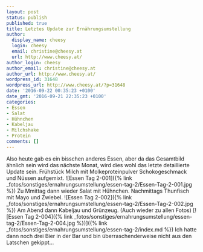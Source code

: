 ```yaml
---
layout: post
status: publish
published: true
title: Letztes Update zur Ernährungsumstellung
author:
  display_name: cheesy
  login: cheesy
  email: christine@cheesy.at
  url: http://www.cheesy.at/
author_login: cheesy
author_email: christine@cheesy.at
author_url: http://www.cheesy.at/
wordpress_id: 31648
wordpress_url: http://www.cheesy.at/?p=31648
date: '2016-09-22 00:35:23 +0100'
date_gmt: '2016-09-21 22:35:23 +0100'
categories:
- Essen
- Salat
- Hühnchen
- Kabeljau
- Milchshake
- Protein
comments: []
---
```

Also heute gab es ein bisschen anderes Essen, aber da das Gesamtbild ähnlich sein wird das nächste Monat, wird dies wohl das letzte detaillierte Update sein.
Frühstück Milch mit Molkeproteinpulver Schokogeschmack und Nüssen aufgemixt.
![Essen Tag 2-001]({% link _fotos/sonstiges/ernahrungsumstellung/essen-tag-2/Essen-Tag-2-001.jpg %})
Zu Mmittag dann wieder Salat mit Hühnchen. Nachmittags Thunfisch mit Mayo und Zwiebel.
![Essen Tag 2-002]({% link _fotos/sonstiges/ernahrungsumstellung/essen-tag-2/Essen-Tag-2-002.jpg %})
Am Abend dann Kabeljau und Grünzeug. (Auch wieder zu allen Fotos)
[![Essen Tag 2-004]({% link _fotos/sonstiges/ernahrungsumstellung/essen-tag-2/Essen-Tag-2-004.jpg %})]({% link _fotos/sonstiges/ernahrungsumstellung/essen-tag-2/index.md %})
Ich hatte dann noch drei Bier in der Bar und bin überraschenderweise nicht aus den Latschen gekippt...
